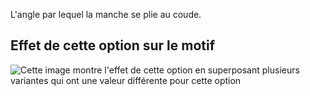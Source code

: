 L'angle par lequel la manche se plie au coude.

## Effet de cette option sur le motif

![Cette image montre l'effet de cette option en superposant plusieurs variantes qui ont une valeur différente pour cette option](bent\_sleevebend\_sample.svg "Effet de cette option sur le motif")
